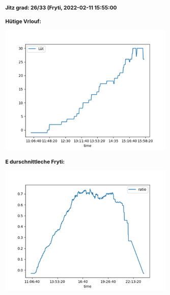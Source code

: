 ### Jitz grad: 26/33 (Fryti, 2022-02-11 15:55:00

### Hütige Vrlouf:
![Graph](Today.png)

### E durschnittleche Fryti:
![Graph](Fryti.png)